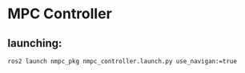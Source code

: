 # MPC Controller

## launching:
```
ros2 launch nmpc_pkg nmpc_controller.launch.py use_navigan:=true
```